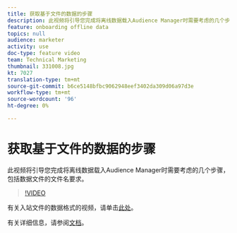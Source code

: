 ```yaml
---
title: 获取基于文件的数据的步骤
description: 此视频将引导您完成将离线数据载入Audience Manager时需要考虑的几个步骤，包括数据文件的文件名要求。
feature: onboarding offline data
topics: null
audience: marketer
activity: use
doc-type: feature video
team: Technical Marketing
thumbnail: 331008.jpg
kt: 7027
translation-type: tm+mt
source-git-commit: b6ce5148bfbc9062948eef3402da309d06a97d3e
workflow-type: tm+mt
source-wordcount: '96'
ht-degree: 0%

---
```



# 获取基于文件的数据的步骤

此视频将引导您完成将离线数据载入Audience Manager时需要考虑的几个步骤，包括数据文件的文件名要求。

>[!VIDEO](https://video.tv.adobe.com/v/331008/?quality=12&learn=on)

有关入站文件的数据格式的视频，请单击[此处](formatting-and-ingesting-file-based-data.md)。

有关详细信息，请参阅[文档](https://experienceleague.adobe.com/docs/audience-manager/user-guide/implementation-integration-guides/sending-audience-data/batch-data-transfer-process/inbound-s3-filenames.html)。